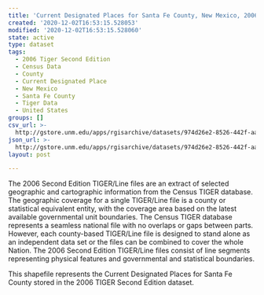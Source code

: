```yaml
---
title: 'Current Designated Places for Santa Fe County, New Mexico, 2006se TIGER'
created: '2020-12-02T16:53:15.528053'
modified: '2020-12-02T16:53:15.528060'
state: active
type: dataset
tags:
  - 2006 Tiger Second Edition
  - Census Data
  - County
  - Current Designated Place
  - New Mexico
  - Santa Fe County
  - Tiger Data
  - United States
groups: []
csv_url: >-
  http://gstore.unm.edu/apps/rgisarchive/datasets/974d26e2-8526-442f-aaf6-963fd1e27ea9/tgr2006se_sant_placecu.derived.csv
json_url: >-
  http://gstore.unm.edu/apps/rgisarchive/datasets/974d26e2-8526-442f-aaf6-963fd1e27ea9/tgr2006se_sant_placecu.derived.json
layout: post

---
```

The 2006 Second Edition TIGER/Line files are an extract of selected geographic and cartographic information from the Census TIGER database.  The geographic coverage for a single TIGER/Line file is a county or statistical equivalent entity, with the coverage area based on the latest available governmental unit boundaries. The Census TIGER database represents a seamless national file with no overlaps or gaps between parts.  However, each county-based TIGER/Line file is designed to stand alone as an independent data set or the files can be combined to cover the whole Nation.  The 2006 Second Edition  TIGER/Line files consist of line segments representing physical features and governmental and statistical boundaries.  

This shapefile represents the Current Designated Places for Santa Fe County stored in the 2006 TIGER Second Edition dataset.
